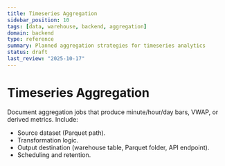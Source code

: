 ```yaml
---
title: Timeseries Aggregation
sidebar_position: 10
tags: [data, warehouse, backend, aggregation]
domain: backend
type: reference
summary: Planned aggregation strategies for timeseries analytics
status: draft
last_review: "2025-10-17"
---
```


# Timeseries Aggregation

Document aggregation jobs that produce minute/hour/day bars, VWAP, or derived metrics. Include:
- Source dataset (Parquet path).
- Transformation logic.
- Output destination (warehouse table, Parquet folder, API endpoint).
- Scheduling and retention.
